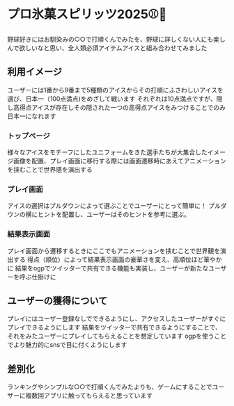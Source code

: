 # プロ氷菓スピリッツ2025⚾🍦
野球好きにはお馴染みの○○で打順くんでみたを、野球に詳しくない人にも楽しんで欲しいなと思い、全人類必須アイテムアイスと組み合わせてみました

## 利用イメージ

ユーザーには1番から9番まで5種類のアイスからその打順にふさわしいアイスを選び、日本一（100点満点)をめざして戦います
それぞれは10点満点ですが、隠し高得点アイスが存在しその隠された一つの高得点アイスをみつけることでのみ日本一になれます
### トップページ
様々なアイスをモチーフにしたユニフォームをきた選手たちが大集合したイメージ画像を配置、プレイ画面に移行する際には画面遷移時にあえてアニメーションを挟むことで世界感を演出する

### プレイ画面
アイスの選択はプルダウンによって選ぶことでユーザーにとって簡単に！
プルダウンの横にヒントを配置し、ユーザーはそのヒントを参考に選ぶ。

### 結果表示画面
プレイ画面から遷移するときにここでもアニメーションを挟むことで世界観を演出する
得点（順位）によって結果表示画面の豪華さを変え、高順位ほど華やかに
結果をogpでツイッターで共有できる機能も実装し、ユーザーが新たなユーザーを呼ぶ仕掛けに

## ユーザーの獲得について
プレイにはユーザー登録なしでできるようにし、アクセスしたユーザーがすぐにプレイできるようにします
結果をツイッターで共有できるようにすることで、それをみたユーザーにプレイしてもらえることを想定しています
ogpを使うことでより魅力的にsnsで目に付くようにします

## 差別化

ランキングやシンプルな○○で打順くんでみたよりも、ゲームにすることでユーザーに複数回アプリに触ってもらえると思っています

